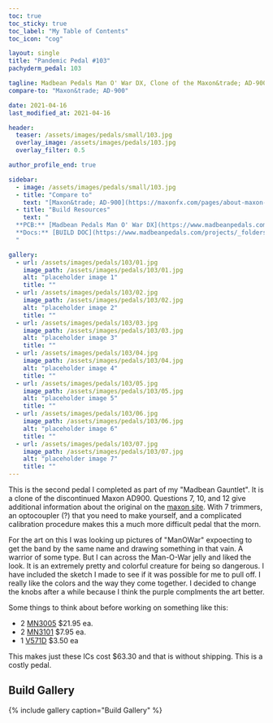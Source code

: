 ```yaml
---
toc: true
toc_sticky: true
toc_label: "My Table of Contents"
toc_icon: "cog"

layout: single
title: "Pandemic Pedal #103"
pachyderm_pedal: 103

tagline: Madbean Pedals Man O' War DX, Clone of the Maxon&trade; AD-900<br>"For small creatures such as we the vastness is bearable only through love." - Carl Sagan
compare-to: "Maxon&trade; AD-900"

date: 2021-04-16
last_modified_at: 2021-04-16

header:
  teaser: /assets/images/pedals/small/103.jpg
  overlay_image: /assets/images/pedals/103.jpg
  overlay_filter: 0.5

author_profile_end: true

sidebar:
  - image: /assets/images/pedals/small/103.jpg
  - title: "Compare to"
    text: "[Maxon&trade; AD-900](https://maxonfx.com/pages/about-maxon-guitar-effects-pedals-maxonfx-com)"
  - title: "Build Resources"
    text: "
  **PCB:** [Madbean Pedals Man O' War DX](https://www.madbeanpedals.com/projects/index.html)<br>
  **Docs:** [BUILD DOC](https://www.madbeanpedals.com/projects/_folders/Delay/pdf/ManOWarDX.pdf)
  "

gallery:
  - url: /assets/images/pedals/103/01.jpg
    image_path: /assets/images/pedals/103/01.jpg
    alt: "placeholder image 1"
    title: ""
  - url: /assets/images/pedals/103/02.jpg
    image_path: /assets/images/pedals/103/02.jpg
    alt: "placeholder image 2"
    title: ""
  - url: /assets/images/pedals/103/03.jpg
    image_path: /assets/images/pedals/103/03.jpg
    alt: "placeholder image 3"
    title: ""
  - url: /assets/images/pedals/103/04.jpg
    image_path: /assets/images/pedals/103/04.jpg
    alt: "placeholder image 4"
    title: ""
  - url: /assets/images/pedals/103/05.jpg
    image_path: /assets/images/pedals/103/05.jpg
    alt: "placeholder image 5"
    title: ""
  - url: /assets/images/pedals/103/06.jpg
    image_path: /assets/images/pedals/103/06.jpg
    alt: "placeholder image 6"
    title: ""
  - url: /assets/images/pedals/103/07.jpg
    image_path: /assets/images/pedals/103/07.jpg
    alt: "placeholder image 7"
    title: ""
---
```


This is the second pedal I completed as part of my "Madbean Gauntlet". It is a clone of the discontinued Maxon AD900. Questions 7, 10, and 12 give additional information about the original on the [maxon site](https://maxonfx.com/pages/about-maxon-guitar-effects-pedals-maxonfx-com). With 7 trimmers, an optocoupler (?) that you need to make yourself, and a complicated calibration procedure makes this a much more difficult pedal that the morn.

For the art on this I was looking up pictures of "ManOWar" expoecting to get the band by the same name and drawing something in that vain. A warrior of some type. But I can across the Man-O-War jelly and liked the look. It is an extremely pretty and colorful creature for being so dangerous. I have included the sketch I made to see if it was possible for me to pull off. I really like the colors and the way they come together. I decided to change the knobs after a while because I think the purple complments the art better.

Some things to think about before working on something like this:

* 2 [MN3005](http://smallbear-electronics.mybigcommerce.com/mn3005-re-makes-xvive-audio/) $21.95 ea.
* 2 [MN3101](http://smallbear-electronics.mybigcommerce.com/ic-mn3101/) $7.95 ea.
* 1 [V571D](http://smallbear-electronics.mybigcommerce.com/ic-v571d/) $3.50 ea

This makes just these ICs cost $63.30 and that is without shipping. This is a costly pedal.

## Build Gallery

{% include gallery caption="Build Gallery" %}
